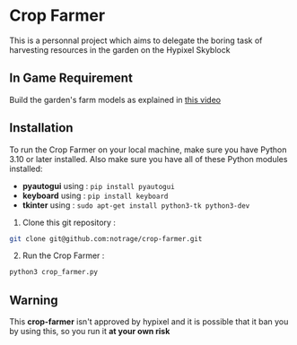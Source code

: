 # Crop Farmer
This is a personnal project which aims to delegate the boring task of harvesting resources in the garden on the Hypixel Skyblock
## In Game Requirement
Build the garden's farm models as explained in [this video](https://youtu.be/gcJ5U7SyA-c?feature=shared)
## Installation
To run the Crop Farmer on your local machine, make sure you have Python 3.10 or later installed.
Also make sure you have all of these Python modules installed:
- **pyautogui** using : `pip install pyautogui`
- **keyboard** using : `pip install keyboard`
- **tkinter** using : `sudo apt-get install python3-tk python3-dev`
1. Clone this git repository :
```bash
git clone git@github.com:notrage/crop-farmer.git
```
2. Run the Crop Farmer :
```bash
python3 crop_farmer.py
```
## Warning
This **crop-farmer** isn't approved by hypixel and it is possible that it ban you by using this, so you run it **at your own risk**